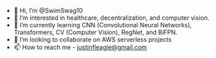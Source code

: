 - 👋 Hi, I’m @SwimSwag10
- 👀 I’m interested in healthcare, decentralization, and computer vision.
- 🌱 I’m currently learning CNN (Convolutional Neural Networks), Transformers, CV (Computer Vision), RegNet, and BiFPN.
- 💞️ I’m looking to collaborate on AWS serverless projects
- 📫 How to reach me - justinfleagle@gmail.com

<!---
SwimSwag10/SwimSwag10 is a ✨ special ✨ repository because its `README.md` (this file) appears on your GitHub profile.
You can click the Preview link to take a look at your changes.
--->
